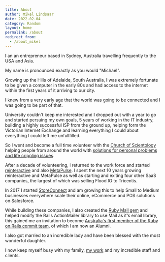 ```yaml
---
title: About
author: Mikel Lindsaar
date: 2022-02-04
category: Random
layout: home
permalink: /about
redirect_from:
  - /about_mikel
---
```


I an an entrepreneur based in Sydney, Australia travelling frequently to the USA and Asia.

My name is pronounced exactly as you would "Michael".

Growing up the Hills of Adelaide, South Australia, I was extremely fortunate to be given a computer in the early 80s and had access to the internet within the first years of it arriving to our city.

I knew from a very early age that the world was going to be connected and I was going to be part of that.

University couldn't keep me interested and I dropped out with a year to go and started persuing my own goals, 5 years of working in the IT industry, building a highly successful ISP from the ground up, helping form the Victorian Internet Exchange and learning everything I could about everything I could left me unfullfilled.

So I went and become a full time volunteer with the [Church of Scientology](https://www.scientology.org/) helping people from around the world with [solutions for personal problems and life crippling issues](https://www.volunteerministers.org/).

After a decade of volunteering, I returned to the work force and started [reinteractive](https://reinteractive.com) and also [MetaPulse](https://metapulse.com).  I spent the next 10 years growing reinteractive and MetaPulse as well as starting and exiting four other SaaS companies, the largest of which was selling Flood.IO to Tricentis.

In 2017 I started [StoreConnect](https://getstoreconnect.com/) and am growing this to help Small to Medium businesses everywhere scale their online, eCommerce and POS solutions on Salesforce.

While building these companies, I also created the [Ruby Mail gem](https://rubygems.org/gems/mail) and helped modify the Rails ActionMailer library to use Mail as it's email library, this gained me an invitation to become [Australia's first member of the Ruby on Rails commit team](/archive/2010-09-10-rails-commit-access), of which I am now an Alumni.

I also got married to an incredible lady and have been blessed with the most wonderful daughter.

I now keep myself busy with my family, [my work](/work) and my incredible staff and clients.